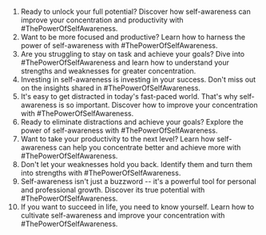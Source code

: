 1. Ready to unlock your full potential? Discover how self-awareness can improve your concentration and productivity with #ThePowerOfSelfAwareness.
2. Want to be more focused and productive? Learn how to harness the power of self-awareness with #ThePowerOfSelfAwareness.
3. Are you struggling to stay on task and achieve your goals? Dive into #ThePowerOfSelfAwareness and learn how to understand your strengths and weaknesses for greater concentration.
4. Investing in self-awareness is investing in your success. Don't miss out on the insights shared in #ThePowerOfSelfAwareness.
5. It's easy to get distracted in today's fast-paced world. That's why self-awareness is so important. Discover how to improve your concentration with #ThePowerOfSelfAwareness.
6. Ready to eliminate distractions and achieve your goals? Explore the power of self-awareness with #ThePowerOfSelfAwareness.
7. Want to take your productivity to the next level? Learn how self-awareness can help you concentrate better and achieve more with #ThePowerOfSelfAwareness.
8. Don't let your weaknesses hold you back. Identify them and turn them into strengths with #ThePowerOfSelfAwareness.
9. Self-awareness isn't just a buzzword -- it's a powerful tool for personal and professional growth. Discover its true potential with #ThePowerOfSelfAwareness.
10. If you want to succeed in life, you need to know yourself. Learn how to cultivate self-awareness and improve your concentration with #ThePowerOfSelfAwareness.
